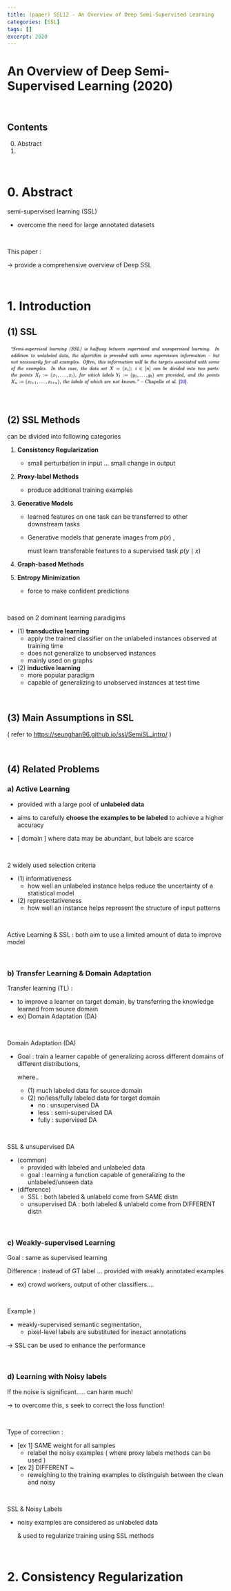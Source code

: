 ```yaml
---
title: (paper) SSL12 - An Overview of Deep Semi-Supervised Learning
categories: [SSL]
tags: []
excerpt: 2020
---
```


<script src="https://cdn.mathjax.org/mathjax/latest/MathJax.js?config=TeX-AMS-MML_HTMLorMML" type="text/javascript"></script>

# An Overview of Deep Semi-Supervised Learning (2020)

<br>

## Contents

0. Abstract
1. 

<br>

# 0. Abstract

semi-supervised learning (SSL)

- overcome the need for large annotated datasets

<br>

This paper :

$\rightarrow$ provide a comprehensive overview of Deep SSL

<br>

# 1. Introduction

## (1) SSL

![figure2](/assets/img/semi/img26.png)

<br>

## (2) SSL Methods

can be divided into following categories

1. **Consistency Regularization**

   - small perturbation in input ... small change in output 

2. **Proxy-label Methods**

   - produce additional training examples

3. **Generative Models**

   - learned features on one task can be transferred to other downstream tasks

   - Generative models that generate images from $p(x)$ ,

     must learn transferable features to a supervised task $p(y \mid x)$ 

4. **Graph-based Methods**

5. **Entropy Minimization**

   - force to make confident predictions

<br>

based on 2 dominant learning paradigims

- (1) **transductive learning**
  - apply the trained classifier on the unlabeled instances observed at training time
  - does not generalize to unobserved instances
  - mainly used on graphs
- (2) **inductive learning**
  - more popular paradigm
  - capable of generalizing to unobserved instances at test time

<br>

## (3) Main Assumptions in SSL

( refer to https://seunghan96.github.io/ssl/SemiSL_intro/ )

<br>

## (4) Related Problems

### a) Active Learning

- provided with a large pool of **unlabeled data**

- aims to carefully **choose the examples to be labeled** to achieve a higher accuracy
- [ domain ] where data may be abundant, but labels are scarce

<br>

2 widely used selection criteria

- (1) informativeness 
  - how well an unlabeled instance helps reduce the uncertainty of a statistical model
- (2) representativeness
  - how well an instance helps represent the structure of input patterns

<br>

Active Learning & SSL : both aim to use a limited amount of data to improve model

<br>

### b) Transfer Learning & Domain Adaptation

Transfer learning (TL) :

- to improve a learner on target domain,  by transferring the knowledge learned from source domain
- ex) Domain Adaptation (DA)

<br>

Domain Adaptation (DA)

- Goal : train a learner capable of generalizing across different domains of different distributions,

  where..

  	- (1) much labeled data for source domain
   - (2) no/less/fully labeled data for target domain
     	- no : unsupervised DA
     	- less : semi-supervised DA 
     	- fully : supervised DA 

<br>

SSL & unsupervised DA

- (common) 
  - provided with labeled and unlabeled data
  - goal : learning a function capable of generalizing to the unlabeled/unseen data
- (difference)
  - SSL : both labeled & unlabeld come from SAME distn
  - unsupervised DA : both labeled & unlabeld come from DIFFERENT distn

<br>

### c) Weakly-supervised Learning

Goal : same as supervised learning

Difference : instead of GT label ... provided with weakly annotated examples

- ex) crowd workers, output of other classifiers....

<br>

Example )

- weakly-supervised semantic segmentation,
  - pixel-level labels are substituted for inexact annotations

$\rightarrow$ SSL can be used to enhance the performance

<br>

### d) Learning with Noisy labels

If the noise is significant..... can harm much!

$\rightarrow$ to overcome this, s seek to correct the loss function!

<br>

Type of correction :

- [ex 1] SAME weight for all samples
  - relabel the noisy examples ( where proxy labels methods can be used )
- [ex 2] DIFFERENT ~
  - reweighing to the training examples to distinguish between the clean and noisy

<br>

SSL & Noisy Labels

- noisy examples are considered as unlabeled data 

  & used to regularize training using SSL methods

<br>

# 2. Consistency Regularization



